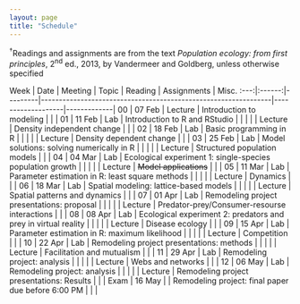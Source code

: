 ```yaml
---
layout: page
title: "Schedule"
---
```


<style>
.content {
  padding-top:    4rem;
  padding-bottom: 4rem;
}

@media (min-width: 48em) {
  .content {
    max-width: 50rem;
    margin-left: 16rem;
    margin-right: 2rem;
  }
}

@media (min-width: 64em) {
  .content {
    margin-left: 18rem;
    margin-right: 4rem;
  }
}
</style>

<sup>&#8224;</sup>Readings and assignments are from the text *Population ecology: from first principles*, 2<sup>nd</sup> ed., 2013, by Vandermeer and Goldberg, unless otherwise specified

Week |  Date  | Meeting |     Topic                                                      | Reading           | Assignments | Misc.
:---:|:------:|---------|----------------------------------------------------------------|-------------------|-------------|
00   | 07 Feb | Lecture | Introduction to modeling                                       |                   |             |
01   | 11 Feb |   Lab   | Introduction to R and RStudio                                  |                   |             |
     |        | Lecture | Density independent change                                     |                   |             |
02   | 18 Feb |   Lab   | Basic programming in R                                         |                   |             |
     |        | Lecture | Density dependent change                                       |                   |             |
03   | 25 Feb |   Lab   | Model solutions: solving numerically in R                      |                   |             |
     |        | Lecture | Structured population models                                   |                   |             |
04   | 04 Mar |   Lab   | Ecological experiment 1: single-species population growth      |                   |             |
     |        | Lecture | ~~Model applications~~                                         |                   |             |
05   | 11 Mar |   Lab   | Parameter estimation in R: least square methods                |                   |             |
     |        | Lecture | Dynamics                                                       |                   |             |
06   | 18 Mar |   Lab   | Spatial modeling: lattice-based models                         |                   |             |
     |        | Lecture | Spatial patterns and dynamics                                  |                   |             |
07   | 01 Apr |   Lab   | Remodeling project presentations: proposal                     |                   |             |
     |        | Lecture | Predator-prey/Consumer-resourse interactions                   |                   |             |
08   | 08 Apr |   Lab   | Ecological experiment 2: predators and prey in virtual reality |                   |             |
     |        | Lecture | Disease ecology		           	                             |                   |             |
09   | 15 Apr |   Lab   | Parameter estimation in R: maximum likelihood                  |                   |             |
     |        | Lecture | Competition  				                                     |                   |             |
10   | 22 Apr |   Lab   | Remodeling project presentations: methods                      |                   |             |
     |        | Lecture | Facilitation and mutualism                                     |                   |             |
11   | 29 Apr |   Lab   | Remodeling project: analysis                                   |                   |             |
     |        | Lecture | Webs and networks                        		                 |                   |             |
12   | 06 May |   Lab   | Remodeling project: analysis                                   |                   |             |
     |        | Lecture | Remodeling project presentations: Results                      |                   |             |
Exam | 16 May |         | Remodeling project: final paper due before 6:00 PM             |                   |             |
